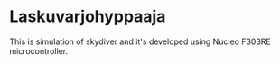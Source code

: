 # Laskuvarjohyppaaja

This is simulation of skydiver and it's developed using Nucleo F303RE microcontroller.
